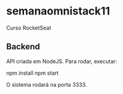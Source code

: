 # semanaomnistack11
Curso RocketSeat


## Backend
API criada em NodeJS.
Para rodar, executar:

npm install
npm start

O sistema rodará na porta 3333.
